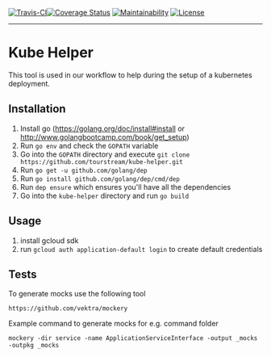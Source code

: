 [![Travis-CI][travis-image]][travis-url][![Coverage Status][coveralls-image]][coveralls-url] [![Maintainability][code-climate-image]][code-climate-url] [![License][license-image]][license-url]

***

# Kube Helper

This tool is used in our workflow to help during the setup of a kubernetes deployment.

## Installation

1. Install go (https://golang.org/doc/install#install or http://www.golangbootcamp.com/book/get_setup) 
2. Run `go env` and check the `GOPATH` variable
3. Go into the `GOPATH` directory and execute `git clone https://github.com/tourstream/kube-helper.git`
4. Run `go get -u github.com/golang/dep`
5. Run `go install github.com/golang/dep/cmd/dep`
6. Run `dep ensure` which ensures you'll have all the dependencies
7. Go into the `kube-helper` directory and run `go build`

## Usage

1. install gcloud sdk
2. run `gcloud auth application-default login` to create default credentials

[coveralls-image]: https://coveralls.io/repos/github/tourstream/kube-helper/badge.svg
[coveralls-url]: https://coveralls.io/github/tourstream/kube-helper

[travis-image]: https://travis-ci.org/tourstream/kube-helper.svg?branch=master
[travis-url]: https://travis-ci.org/tourstream/kube-helper

[license-image]: https://img.shields.io/github/license/tourstream/kube-helper.svg?style=flat-square
[license-url]: https://github.com/tourstream/kube-helper/blob/master/LICENSE

[code-climate-image]: https://api.codeclimate.com/v1/badges/c5176a430dbb0b66e5e4/maintainability
[code-climate-url]: https://codeclimate.com/github/tourstream/kube-helper/maintainability

## Tests

To generate mocks use the following tool

    https://github.com/vektra/mockery


Example command to generate mocks for e.g. command folder

    mockery -dir service -name ApplicationServiceInterface -output _mocks -outpkg _mocks
